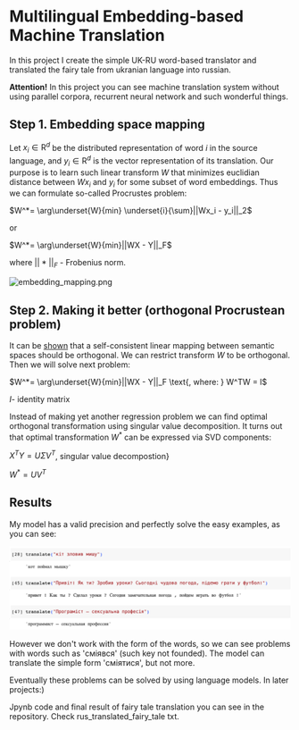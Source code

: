 # Multilingual Embedding-based Machine Translation


In this project I create the simple UK-RU word-based translator and translated the fairy tale from  ukranian language into russian. 

$\textbf{Attention!}$ In this project you can see machine translation system without using parallel corpora, recurrent neural network and such wonderful things.

## Step 1. Embedding space mapping

Let $x_i \in \mathrm{R}^d$ be the distributed representation of word $i$ in the source language, and $y_i \in \mathrm{R}^d$ is the vector representation of its translation. Our purpose is to learn such linear transform $W$ that minimizes euclidian distance between $Wx_i$ and $y_i$ for some subset of word embeddings. Thus we can formulate so-called Procrustes problem:

$W^*= \arg\underset{W}{min} \underset{i}{\sum}||Wx_i - y_i||_2$

or

$W^*= \arg\underset{W}{min}||WX - Y||_F$

where $||*||_F$ - Frobenius norm.

![embedding_mapping.png](https://github.com/yandexdataschool/nlp_course/raw/master/resources/embedding_mapping.png)

## Step 2. Making it better (orthogonal Procrustean problem)

It can be [shown](https://arxiv.org/pdf/1702.03859.pdf) that a self-consistent linear mapping between semantic spaces should be orthogonal.
We can restrict transform $W$ to be orthogonal. Then we will solve next problem:

$W^*= \arg\underset{W}{min}||WX - Y||_F \text{, where: } W^TW = I$

$I \text{- identity matrix}$

Instead of making yet another regression problem we can find optimal orthogonal transformation using singular value decomposition. It turns out that optimal transformation $W^*$ can be expressed via SVD components:

$X^TY=U\Sigma V^T$, singular value decompostion}

$W^*=UV^T$

## Results

My model has a valid precision and perfectly solve the easy examples, as you can see: 

![simple_reuslts](https://github.com/privet1mir/NLP/blob/main/Multilingual%20Embedding-based%20Machine%20Translation/results_simple_expr.png)

However we don't work with the form of the words, so we can see problems with words such as 'смiявся' (such key not founded). The model can translate the simple form 'сміятися', but not more. 

Eventually these problems can be solved by using language models. In later projects:) 

Jpynb code and final result of fairy tale translation you can see in the repository. Check rus_translated_fairy_tale txt.  
